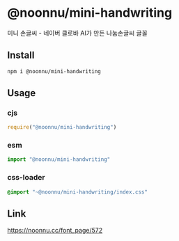 # @noonnu/mini-handwriting
미니 손글씨 - 네이버 클로바 AI가 만든 나눔손글씨 글꼴

## Install
```sh
npm i @noonnu/mini-handwriting
```
## Usage
### cjs
```js
require("@noonnu/mini-handwriting")
```
### esm
```js
import "@noonnu/mini-handwriting"
```
### css-loader
```css
@import "~@noonnu/mini-handwriting/index.css"
```

## Link
https://noonnu.cc/font_page/572